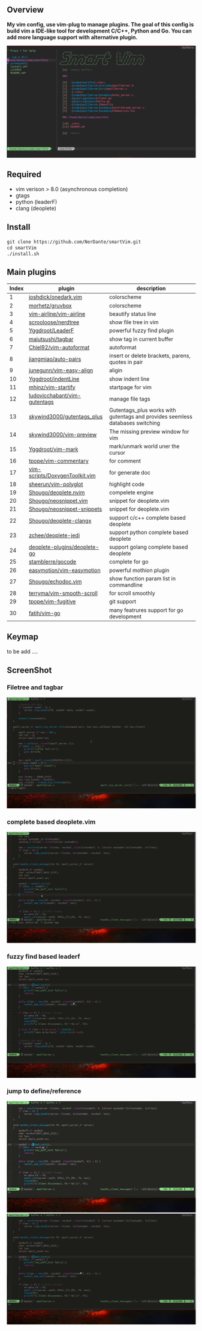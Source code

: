 
## Overview
**My vim config, use vim-plug to manage plugins. The goal of this config is build vim a 
IDE-like tool for development C/C++, Python and Go. You can add more language
support with alternative plugin.**
    
     
     
 
![image](https://github.com/NerDante/smartVim/blob/master/screenshot/startPage.png)

## Required
- vim verison > 8.0 (asynchronous completion)
- gtags
- python (leaderF)
- clang (deoplete)

## Install
```
git clone https://github.com/NerDante/smartVim.git
cd smartVim
./install.sh
```
## Main plugins
Index  | plugin                                                                              | description
------ | --------                                                                            | -------------
1      | [joshdick/onedark.vim](https://github.com/joshdick/onedark.vim)                     | colorscheme
2      | [morhetz/gruvbox](https://github.com/morhetz/gruvbox)                               | colorscheme
3      | [vim-airline/vim-airline](https://github.com/vim-airline/vim-airline)               | beautify status line
4      | [scrooloose/nerdtree](https://github.com/scrooloose/nerdtree)                       | show file tree in vim
5      | [Yggdroot/LeaderF](https://github.com/Yggdroot/LeaderF)                             | powerful fuzzy find plugin
6      | [majutsushi/tagbar](https://github.com/majutsushi/tagbar)                           | show tag in current buffer
7      | [Chiel92/vim-autoformat](https://github.com/Chiel92/vim-autoformat)                 | autoformat
8      | [jiangmiao/auto-pairs](https://github.com/jiangmiao/auto-pairs)                     | insert or delete brackets, parens, quotes in pair
9      | [junegunn/vim-easy-align](https://github.com/junegunn/vim-easy-align)               | aligin
10     | [Yggdroot/indentLine](https://github.com/Yggdroot/indentLine)                       | show indent line
11     | [mhinz/vim-startify](https://github.com/mhinz/vim-startify)                         | startpage for vim
12     | [ludovicchabant/vim-gutentags](https://github.com/ludovicchabant/vim-gutentags)     | manage file tags
13     | [skywind3000/gutentags_plus](https://github.com/skywind3000/gutentags_plus)         | Gutentags_plus works with gutentags and provides seemless databases switching
14     | [skywind3000/vim-preview](https://github.com/skywind3000/vim-preview)               | The missing preview window for vim
15     | [Yggdroot/vim-mark](https://github.com/Yggdroot/vim-mark)                           | mark/unmark world uner the cursor
16     | [tpope/vim-commentary](https://github.com/tpope/vim-commentary)                     | for comment
17     | [vim-scripts/DoxygenToolkit.vim](https://github.com/vim-scripts/DoxygenToolkit.vim) | for generate doc
18     | [sheerun/vim-polyglot](https://github.com/sheerun/vim-polyglot)                     | highlight code
19     | [Shougo/deoplete.nvim](https://github.com/Shougo/deoplete.nvim)                     | compelete engine
20     | [Shougo/neosnippet.vim](https://github.com/Shougo/neosnippet.vim)                   | snippet for deoplete.vim
21     | [Shougo/neosnippet-snippets](https://github.com/Shougo/neosnippet-snippets)         | snippet for deoplete.vim
22     | [Shougo/deoplete-clangx](https://github.com/Shougo/deoplete-clangx)                 | support c/c++ complete based deoplete
23     | [zchee/deoplete-jedi](https://github.com/zchee/deoplete-jedi)                       | support python complete based deoplete
24     | [deoplete-plugins/deoplete-go](https://github.com/deoplete-plugins/deoplete-go)     | support golang complete based deoplete
25     | [stamblerre/gocode](https://github.com/stamblerre/gocode)                           | complete for go
26     | [easymotion/vim-easymotion](https://github.com/easymotion/vim-easymotion)           | powerful mothion plugin
27     | [Shougo/echodoc.vim](https://github.com/Shougo/echodoc.vim)                         | show function param list in commandline
28     | [terryma/vim-smooth-scroll](https://github.com/terryma/vim-smooth-scroll)           | for scroll smoothly
29     | [tpope/vim-fugitive](https://github.com/tpope/vim-fugitive)                         | git support
30     | [fatih/vim-go](https://github.com/fatih/vim-go)                                     | many featrures support for go development

## Keymap
to be add ....
## ScreenShot
### Filetree and tagbar
![image](https://github.com/NerDante/smartVim/blob/master/screenshot/TreeAndTag.gif)
### complete based deoplete.vim
![image](https://github.com/NerDante/smartVim/blob/master/screenshot/complete.gif)
### fuzzy find based leaderf
![image](https://github.com/NerDante/smartVim/blob/master/screenshot/fuzzyfind.gif)
### jump to define/reference 
![image](https://github.com/NerDante/smartVim/blob/master/screenshot/getreference.gif)
![image](https://github.com/NerDante/smartVim/blob/master/screenshot/gotodefine.gif)
